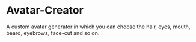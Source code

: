# Avatar-Creator
A custom avatar generator in which you can choose the hair, eyes, mouth, beard, eyebrows, face-cut and so on.
